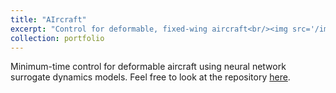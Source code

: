 ```yaml
---
title: "AIrcraft"
excerpt: "Control for deformable, fixed-wing aircraft<br/><img src='/images/aircraft_trajectory'>"
collection: portfolio
---
```


Minimum-time control for deformable aircraft using neural network surrogate dynamics models. Feel free to look at the repository [here](https://github.com/wgrosche/AIrcraft).

